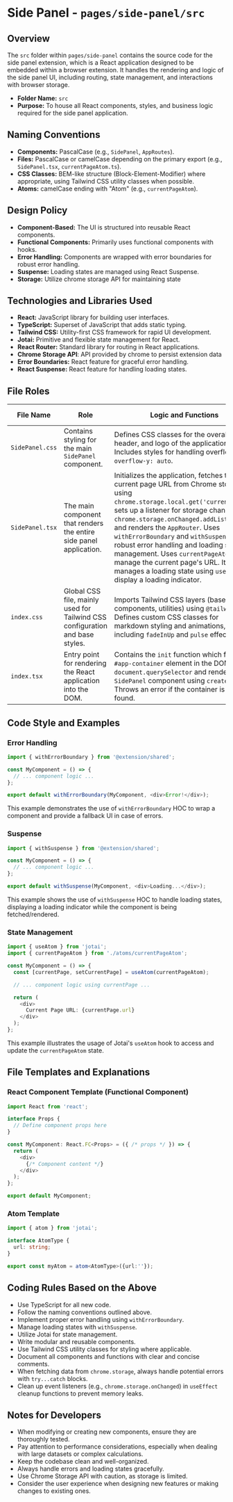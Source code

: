 # Side Panel - `pages/side-panel/src`

## Overview

The `src` folder within `pages/side-panel` contains the source code for the side panel extension, which is a React application designed to be embedded within a browser extension. It handles the rendering and logic of the side panel UI, including routing, state management, and interactions with browser storage.

- **Folder Name:** `src`
- **Purpose:** To house all React components, styles, and business logic required for the side panel application.

## Naming Conventions

- **Components:** PascalCase (e.g., `SidePanel`, `AppRoutes`).
- **Files:** PascalCase or camelCase depending on the primary export (e.g., `SidePanel.tsx`, `currentPageAtom.ts`).
- **CSS Classes:** BEM-like structure (Block-Element-Modifier) where appropriate, using Tailwind CSS utility classes when possible.
- **Atoms:** camelCase ending with "Atom" (e.g., `currentPageAtom`).

## Design Policy

-   **Component-Based:** The UI is structured into reusable React components.
-   **Functional Components:** Primarily uses functional components with hooks.
-   **Error Handling:** Components are wrapped with error boundaries for robust error handling.
-   **Suspense:** Loading states are managed using React Suspense.
-   **Storage:** Utilize chrome storage API for maintaining state

## Technologies and Libraries Used

-   **React:** JavaScript library for building user interfaces.
-   **TypeScript:** Superset of JavaScript that adds static typing.
-   **Tailwind CSS:** Utility-first CSS framework for rapid UI development.
-   **Jotai:** Primitive and flexible state management for React.
-   **React Router:** Standard library for routing in React applications.
-   **Chrome Storage API**: API provided by chrome to persist extension data
-   **Error Boundaries:** React feature for graceful error handling.
-   **React Suspense:** React feature for handling loading states.

## File Roles

| File Name        | Role                                                                      | Logic and Functions                                                                                                                                                                                                                                                                                                                                                                | Names of other files used         |
| ---------------- | ------------------------------------------------------------------------- | ---------------------------------------------------------------------------------------------------------------------------------------------------------------------------------------------------------------------------------------------------------------------------------------------------------------------------------------------------------------------------------- | --------------------------------- |
| `SidePanel.css`   | Contains styling for the main `SidePanel` component.                       | Defines CSS classes for the overall layout, header, and logo of the application.  Includes styles for handling overflow using `overflow-y: auto`.                                                                                                                                                                                                                               | None                              |
| `SidePanel.tsx`   | The main component that renders the entire side panel application.        | Initializes the application, fetches the current page URL from Chrome storage using `chrome.storage.local.get('currentPage')`, sets up a listener for storage changes with `chrome.storage.onChanged.addListener`, and renders the `AppRouter`. Uses `withErrorBoundary` and `withSuspense` for robust error handling and loading state management. Uses `currentPageAtom` to manage the current page's URL.  It also manages a loading state using `useState` to display a loading indicator. | `AppRouter`, `currentPageAtom`, `@extension/shared`   |
| `index.css`       | Global CSS file, mainly used for Tailwind CSS configuration and base styles. | Imports Tailwind CSS layers (base, components, utilities) using `@tailwind`. Defines custom CSS classes for markdown styling and animations, including `fadeInUp` and `pulse` effects.                                                                                                                                                                                           | None                              |
| `index.tsx`       | Entry point for rendering the React application into the DOM.             | Contains the `init` function which finds the `#app-container` element in the DOM using `document.querySelector` and renders the `SidePanel` component using `createRoot`. Throws an error if the container is not found.                                                                                                                                                   | `SidePanel`                      |

## Code Style and Examples

### Error Handling

```typescript
import { withErrorBoundary } from '@extension/shared';

const MyComponent = () => {
  // ... component logic ...
};

export default withErrorBoundary(MyComponent, <div>Error!</div>);
```

This example demonstrates the use of `withErrorBoundary` HOC to wrap a component and provide a fallback UI in case of errors.

### Suspense

```typescript
import { withSuspense } from '@extension/shared';

const MyComponent = () => {
  // ... component logic ...
};

export default withSuspense(MyComponent, <div>Loading...</div>);
```

This example shows the use of `withSuspense` HOC to handle loading states, displaying a loading indicator while the component is being fetched/rendered.

### State Management

```typescript
import { useAtom } from 'jotai';
import { currentPageAtom } from './atoms/currentPageAtom';

const MyComponent = () => {
  const [currentPage, setCurrentPage] = useAtom(currentPageAtom);

  // ... component logic using currentPage ...

  return (
    <div>
      Current Page URL: {currentPage.url}
    </div>
  );
};
```

This example illustrates the usage of Jotai's `useAtom` hook to access and update the `currentPageAtom` state.

## File Templates and Explanations

### React Component Template (Functional Component)

```typescript
import React from 'react';

interface Props {
  // Define component props here
}

const MyComponent: React.FC<Props> = ({ /* props */ }) => {
  return (
    <div>
      {/* Component content */}
    </div>
  );
};

export default MyComponent;
```

### Atom Template

```typescript
import { atom } from 'jotai';

interface AtomType {
  url: string;
}

export const myAtom = atom<AtomType>({url:''});
```

## Coding Rules Based on the Above

-   Use TypeScript for all new code.
-   Follow the naming conventions outlined above.
-   Implement proper error handling using `withErrorBoundary`.
-   Manage loading states with `withSuspense`.
-   Utilize Jotai for state management.
-   Write modular and reusable components.
-   Use Tailwind CSS utility classes for styling where applicable.
-   Document all components and functions with clear and concise comments.
-   When fetching data from `chrome.storage`, always handle potential errors with `try...catch` blocks.
-   Clean up event listeners (e.g., `chrome.storage.onChanged`) in `useEffect` cleanup functions to prevent memory leaks.

## Notes for Developers

-   When modifying or creating new components, ensure they are thoroughly tested.
-   Pay attention to performance considerations, especially when dealing with large datasets or complex calculations.
-   Keep the codebase clean and well-organized.
-   Always handle errors and loading states gracefully.
-   Use Chrome Storage API with caution, as storage is limited.
-   Consider the user experience when designing new features or making changes to existing ones.
